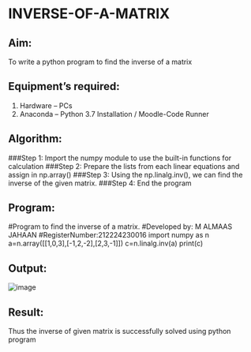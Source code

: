 # INVERSE-OF-A-MATRIX
## Aim:
To write a python program to find the inverse of a matrix
## Equipment’s required:
1. 	Hardware – PCs
2. 	Anaconda – Python 3.7 Installation / Moodle-Code Runner
## Algorithm:
###Step 1: Import the numpy module to use the built-in functions for calculation
###Step 2: Prepare the lists from each linear equations and assign in np.array()
###Step 3: Using the np.linalg.inv(), we can find the inverse of the given matrix.
###Step 4: End the program
## Program:
#Program to find the inverse of a matrix.
#Developed by: M ALMAAS JAHAAN
#RegisterNumber:212224230016
import numpy as n
a=n.array([[1,0,3],[-1,2,-2],[2,3,-1]])
c=n.linalg.inv(a)
print(c)
## Output:
![image](https://github.com/user-attachments/assets/1d415c43-8107-48f9-a206-6390e3428ff7)

## Result:
Thus the inverse of given matrix is successfully solved using python program

